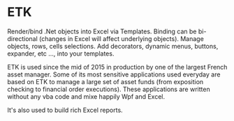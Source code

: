 # ETK
Render/bind .Net objects into Excel via Templates. Binding can be bi-directional (changes in Excel will affect underlying objects). 
Manage objects, rows, cells selections. Add decorators, dynamic menus, buttons, expander, etc ..., into your templates.


ETK is used since the mid of 2015 in production by one of the largest French asset manager. 
Some of its most sensitive applications used everyday are based on ETK to manage a large set of asset funds (from exposition checking to financial order executions). These applications are written without any vba code and mixe happily Wpf and Excel.

It's also used to build rich Excel reports.
